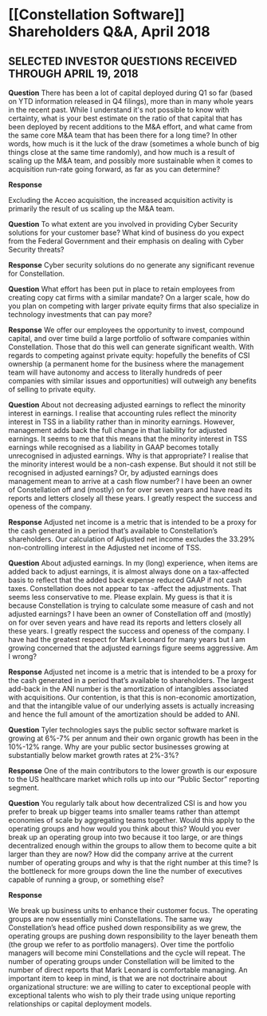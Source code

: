 # [[Constellation Software]] Shareholders Q&A, April 2018

## SELECTED INVESTOR QUESTIONS RECEIVED THROUGH APRIL 19, 2018 

**Question**
There has been a lot of capital deployed during Q1 so far (based on YTD information released in Q4 filings), more than in many whole years in the recent past. While I understand it's not possible to know with certainty, what is your best estimate on the ratio of that capital that has been deployed by recent additions to the M&A effort, and what came from the same core M&A team that has been there for a long time? In other words, how much is it the luck of the draw (sometimes a whole bunch of big things close at the same time randomly), and how much is a result of scaling up the M&A team, and possibly more sustainable when it comes to acquisition run-rate going forward, as far as you can determine?

**Response**

Excluding the Acceo acquisition, the increased acquisition activity is primarily the result of us scaling up the M&A team. 

**Question**
To what extent are you involved in providing Cyber Security solutions for your customer base? What kind of business do you expect from the Federal Government and their emphasis on dealing with Cyber Security threats? 

**Response**
Cyber security solutions do no generate any significant revenue for Constellation. 

**Question**
What effort has been put in place to retain employees from creating copy cat firms with a similar mandate? On a larger scale, how do you plan on competing with larger private equity firms that also specialize in technology investments that can pay more? 

**Response**
We offer our employees the opportunity to invest, compound capital, and over time build a large portfolio of software companies within Constellation. Those that do this well can generate significant wealth. With regards to competing against private equity: hopefully the benefits of CSI ownership (a permanent home for the business where the management team will have autonomy and access to literally hundreds of peer companies with similar issues and opportunities) will outweigh any benefits of selling to private equity. 

**Question**
About not decreasing adjusted earnings to reflect the minority interest in earnings. I realise that accounting rules reflect the minority interest in TSS in a liability rather than in minority earnings. However, management adds back the full change in that liability for adjusted earnings. It seems to me that this means that the minority interest in TSS earnings while recognised as a liability in GAAP becomes totally unrecognised in adjusted earnings. Why is that appropriate? I realise that the minority interest would be a non-cash expense. But should it not still be recognised in adjusted earnings? Or, by adjusted earnings does management mean to arrive at a cash flow number? I have been an owner of Constellation off and (mostly) on for over seven years and have read its reports and letters closely all these years. I greatly respect the success and openess of the company.


**Response** 
Adjusted net income is a metric that is intended to be a proxy for the cash generated in a period that’s available to Constellation’s shareholders. Our calculation of Adjusted net income excludes the 33.29% non-controlling interest in the Adjusted net income of TSS. 

**Question**
About adjusted earnings. In my (long) experience, when items are added back to adjust earnings, it is almost always done on a tax-affected basis to reflect that the added back expense reduced GAAP if not cash taxes. Constellation does not appear to tax -affect the adjustments. That seems less conservative to me. Please explain. My guess is that it is because Constellation is trying to calculate some measure of cash and not adjusted earnings? I have been an owner of Constellation off and (mostly) on for over seven years and have read its reports and letters closely all these years. I greatly respect the success and openess of the company. I have had the greatest respect for Mark Leonard for many years but I am growing concerned that the adjusted earnings figure seems aggressive. Am I wrong? 

**Response**
Adjusted net income is a metric that is intended to be a proxy for the cash generated in a period that’s available to shareholders. The largest add-back in the ANI number is the amortization of intangibles associated with acquisitions. Our contention, is that this is non-economic amortization, and that the intangible value of our underlying assets is actually increasing and hence the full amount of the amortization should be added to ANI.

**Question**
Tyler technologies says the public sector software market is growing at 6%-7% per annum and their own organic growth has been in the 10%-12% range. Why are your public sector businesses growing at substantially below market growth rates at 2%-3%? 

**Response** 
One of the main contributors to the lower growth is our exposure to the US healthcare market which rolls up into our “Public Sector” reporting segment. 

**Question**
You regularly talk about how decentralized CSI is and how you prefer to break up bigger teams into smaller teams rather than attempt economies of scale by aggregating teams together. Would this apply to the operating groups and how would you think about this? Would you ever break up an operating group into two because it too large, or are things decentralized enough within the groups to allow them to become quite a bit larger than they are now? How did the company arrive at the current number of operating groups and why is that the right number at this time? Is the bottleneck for more groups down the line the number of executives capable of running a group, or something else?

**Response** 

We break up business units to enhance their customer focus. The operating groups are now essentially mini Constellations. The same way Constellation’s head office pushed down responsibility as we grew, the operating groups are pushing down responsibility to the layer beneath them (the group we refer to as portfolio managers). Over time the portfolio managers will become mini Constellations and the cycle will repeat. The number of operating groups under Constellation will be limited to the number of direct reports that Mark Leonard is comfortable managing.
An important item to keep in mind, is that we are not doctrinaire about organizational structure: we are willing to cater to exceptional people with exceptional talents who wish to ply their trade using unique reporting relationships or capital deployment models.
